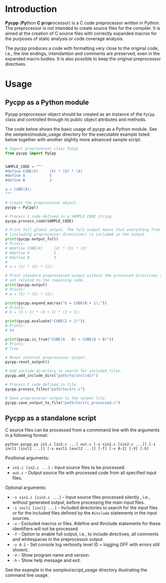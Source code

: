 # Introduction

**Pycpp** (**Py**thon **C** **p**re**p**rocessor) is a C code preprocessor written in Python. The preprocessor is not
intended to create source files for the compiler. It is aimed at the creation of C source files with correctly
expanded macros for the purposes of static analysis or code coverage analysis.

The pycpp produces a code with formatting very close to the original code, i.e., the line endings, intendantion and
comments are preserved, even in the expanded macro bodies. It is also possible to keep the original preprocessor
directives.

# Usage

## Pycpp as a Python module

Pycpp preprocessor object should be created as an instance of the `PyCpp` class and controlled through its public
object attributes and methods.

The code below shows the basic usage of pycpp as a Python module. See the *samples\module_usage* directory for the
executable example listed below together with another slightly more advanced sample script.

``` python
# Import preprocessor class PyCpp
from pycpp import PyCpp


SAMPLE_CODE = """
#define CUBE(X)     (X) * (X) * (X)
#define A           5
#define B           3

a = CUBE(A);
"""

# Create the preprocessor object.
pycpp = PyCpp()

# Process C code defined in a SAMPLE_CODE string.
pycpp.process_code(SAMPLE_CODE)

# Print full global output. The full output means that everything from the original code
# (including preprocessor directives) is included in the output.
print(pycpp.output_full)
# Prints:
# #define CUBE(X)     (X) * (X) * (X)
# #define A           5
# #define B           3
#
# a = (5) * (5) * (5);

# Print standard preprocessed output without the processed directives and comments
# not related to the remaining code.
print(pycpp.output)
# Prints:
# a = (5) * (5) * (5);

print(pycpp.expand_macros("b = CUBE(B + 1);"))
# Prints:
# b = (3 + 1) * (3 + 1) * (3 + 1);

print(pycpp.evaluate("CUBE(2 + 2)"))
# Prints:
# 64

print(pycpp.is_true("CUBE(A - B) < CUBE(A + B)"))
# Prints:
# True

# Reset internal preprocessor output.
pycpp.reset_output()

# Add include directory to search for included files.
pycpp.add_include_dirs("path/to/incl/dir")

# Process C code defined in file.
pycpp.process_files("path/to/src.c")

# Save preprocessor output to the output file.
pycpp.save_output_to_file("path/to/src_processed.c")
```

## Pycpp as a standalone script

C source files can be processed from a commmand line with the arguments in a following format:

```text
python pycpp.py in1.c [in2.c ...] out.c [-s sin1.c [sin2.c ...]] [-i incl1 [incl2 ...]] [-x excl1 [excl2 ...]] [-f] [-v 0-2] [-V] [-h]
```

Positional arguments:

- `in1.c [in2.c ...]` - Input source files to be processed.
- `out.c` - Output source file with processed code from all specified input files.

Optional arguments:

- `-s sin1.c [sin2.c ...]` - Input source files processed silently , i.e., without generated
  output, before processing the main input files.
- `-i incl1 [incl2 ...]` - Included directories to search for the input files or for the included files
  defined by the `#include` statements in the input sources.
- `-x` - Excluded macros or files. #define and #include statements for these identifiers will not be processed.
- `-f` - Option to enable full output, i.e., to include directives, all comments and whitespaces in the
  preprocessor output
- `-v 0-2` - Set console log verbosity level (0 = logging OFF with errors still shown).
- `-V` - Show program name and version.
- `-h` - Show help message and exit.

See the example in the *samples\script_usage* directory illustrating the command line usage.
